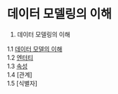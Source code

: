 # 데이터 모델링의 이해

1. 데이터 모델링의 이해

1.1 [데이터 모델의 이해](1.1_데이터_모델링의_이해.md)   
1.2 [엔터티](1.2_엔터티.md)   
1.3 [속성](1.3_속성.md)  
1.4 [관계]   
1.5 [식별자]   